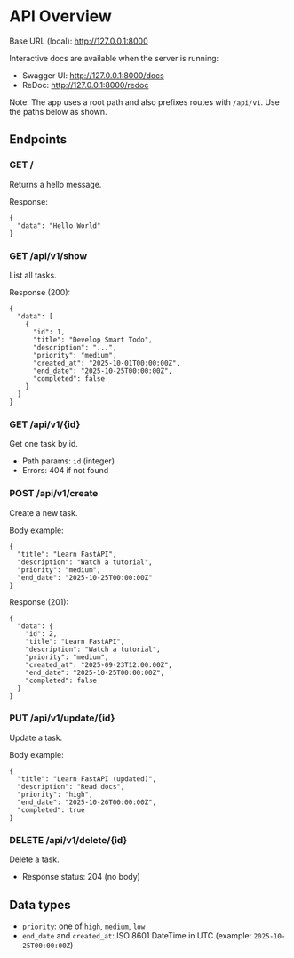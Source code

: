 # API Overview

Base URL (local): http://127.0.0.1:8000

Interactive docs are available when the server is running:
- Swagger UI: http://127.0.0.1:8000/docs
- ReDoc: http://127.0.0.1:8000/redoc

Note: The app uses a root path and also prefixes routes with `/api/v1`. Use the paths below as shown.

## Endpoints

### GET /
Returns a hello message.

Response:
```
{
  "data": "Hello World"
}
```

### GET /api/v1/show
List all tasks.

Response (200):
```
{
  "data": [
    {
      "id": 1,
      "title": "Develop Smart Todo",
      "description": "...",
      "priority": "medium",
      "created_at": "2025-10-01T00:00:00Z",
      "end_date": "2025-10-25T00:00:00Z",
      "completed": false
    }
  ]
}
```

### GET /api/v1/{id}
Get one task by id.

- Path params: `id` (integer)
- Errors: 404 if not found

### POST /api/v1/create
Create a new task.

Body example:
```
{
  "title": "Learn FastAPI",
  "description": "Watch a tutorial",
  "priority": "medium",
  "end_date": "2025-10-25T00:00:00Z"
}
```

Response (201):
```
{
  "data": {
    "id": 2,
    "title": "Learn FastAPI",
    "description": "Watch a tutorial",
    "priority": "medium",
    "created_at": "2025-09-23T12:00:00Z",
    "end_date": "2025-10-25T00:00:00Z",
    "completed": false
  }
}
```

### PUT /api/v1/update/{id}
Update a task.

Body example:
```
{
  "title": "Learn FastAPI (updated)",
  "description": "Read docs",
  "priority": "high",
  "end_date": "2025-10-26T00:00:00Z",
  "completed": true
}
```

### DELETE /api/v1/delete/{id}
Delete a task.

- Response status: 204 (no body)

## Data types
- `priority`: one of `high`, `medium`, `low`
- `end_date` and `created_at`: ISO 8601 DateTime in UTC (example: `2025-10-25T00:00:00Z`)